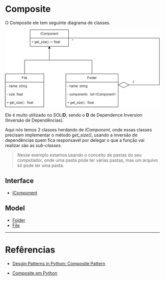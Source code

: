 # Composite

O Composite ele tem seguinte diagrama de classes.

![Diagram de Classes Composite](../../Image/diagrama_composite.jpg)

Ele é muito utilizado no SOLI**D**, sendo o **D** de Dependence Inversion (Inversão de Dependências).

Aqui nós temos 2 classes herdando de *IComponent*, onde essas classes precisam implementar o método *get_size()*, usando a inversão de dependências quem fica responsavél por delegar o que a função vai realizar são as *sub-classes*.

> Nesse exemplo estamos usando o conceito de pastas do seu computador, onde uma pasta pode ter várias pastas, mas um arquivo só pode ter uma pasta.


## Interface

- [IComponent](./component.md)

## Model

- [Folder](./folder.md)
- [File](./file.md)

---

# Refêrencias

- [Desgin Patterns in Python: Composite Pattern](https://python.plainenglish.io/design-patterns-in-python-composite-pattern-2fa89a026564)

- [Composite em Python](https://refactoring.guru/design-patterns/composite/python/example#:~:text=Composite%20is%20a%20structural%20design,require%20building%20a%20tree%20structure.)